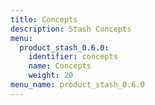 ```yaml
---
title: Concepts
description: Stash Concepts
menu:
  product_stash_0.6.0:
    identifier: concepts
    name: Concepts
    weight: 20
menu_name: product_stash_0.6.0
---
```

